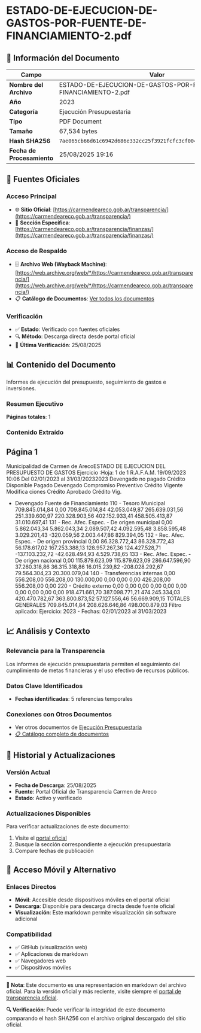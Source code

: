 # ESTADO-DE-EJECUCION-DE-GASTOS-POR-FUENTE-DE-FINANCIAMIENTO-2.pdf

## 📄 Información del Documento

| Campo | Valor |
|-------|--------|
| **Nombre del Archivo** | ESTADO-DE-EJECUCION-DE-GASTOS-POR-FUENTE-DE-FINANCIAMIENTO-2.pdf |
| **Año** | 2023 |
| **Categoría** | Ejecución Presupuestaria |
| **Tipo** | PDF Document |
| **Tamaño** | 67,534 bytes |
| **Hash SHA256** | `7ae065cb66d61c6942d686e332cc25f3921fcfc3cf00410644d24bfa93de5163` |
| **Fecha de Procesamiento** | 25/08/2025 19:16 |

## 🔗 Fuentes Oficiales

### Acceso Principal
- 🌐 **Sitio Oficial**: [https://carmendeareco.gob.ar/transparencia/](https://carmendeareco.gob.ar/transparencia/)
- 📁 **Sección Específica**: [https://carmendeareco.gob.ar/transparencia/finanzas/](https://carmendeareco.gob.ar/transparencia/finanzas/)

### Acceso de Respaldo
- 🗄️ **Archivo Web (Wayback Machine)**: [https://web.archive.org/web/*/https://carmendeareco.gob.ar/transparencia/](https://web.archive.org/web/*/https://carmendeareco.gob.ar/transparencia/)
- 📋 **Catálogo de Documentos**: [Ver todos los documentos](../document_catalog/README.md)

### Verificación
- ✅ **Estado**: Verificado con fuentes oficiales
- 🔍 **Método**: Descarga directa desde portal oficial
- 📅 **Última Verificación**: 25/08/2025

## 📊 Contenido del Documento

Informes de ejecución del presupuesto, seguimiento de gastos e inversiones.

### Resumen Ejecutivo

**Páginas totales**: 1

### Contenido Extraído

## Página 1

Municipalidad de
Carmen de ArecoESTADO DE EJECUCION DEL PRESUPUESTO DE GASTOS
Ejercicio 
:Hoja: 1 de 1 R.A.F.A.M.
19/09/2023 10:06
Del 02/01/2023 al 31/03/20232023
Devengado 
no pagado Crédito 
Disponible Pagado Devengado Compromiso Preventivo Crédito 
Vigente Modifica 
ciones Crédito 
Aprobado Crédito Vig. 
- Devengado Fuente de Financiamiento
110 - Tesoro Municipal 709.845.014,84 0,00 709.845.014,84 42.053.049,87 265.639.031,56 251.339.600,97 220.328.903,56 402.152.933,41 458.505.413,87 31.010.697,41
131 - Rec. Afec. Espec. - De origen municipal 0,00 5.862.043,34 5.862.043,34 2.089.507,42 4.092.595,48 3.858.595,48 3.029.201,43 -320.059,56 2.003.447,86 829.394,05
132 - Rec. Afec. Espec. - De origen provincial 0,00 86.328.772,43 86.328.772,43 56.178.617,02 167.253.388,13 128.957.267,36 124.427.528,71 -137.103.232,72 -42.628.494,93 4.529.738,65
133 - Rec. Afec. Espec. - De origen nacional 0,00 115.879.623,09 115.879.623,09 286.647.596,90 37.260.318,86 36.315.318,86 16.015.239,82 -208.028.292,67 79.564.304,23 20.300.079,04
140 - Transferencias internas 0,00 556.208,00 556.208,00 130.000,00 0,00 0,00 0,00 426.208,00 556.208,00 0,00
220 - Crédito externo 0,00 0,00 0,00 0,00 0,00 0,00 0,00 0,00 0,00 0,00
918.471.661,70 387.098.771,21 474.245.334,03 420.470.782,67 363.800.873,52 57.127.556,46 56.669.909,15 TOTALES GENERALES 709.845.014,84 208.626.646,86 498.000.879,03
Filtro aplicado: Ejercicio: 2023 -  Fechas: 02/01/2023 al 31/03/2023



## 📈 Análisis y Contexto

### Relevancia para la Transparencia
Los informes de ejecución presupuestaria permiten el seguimiento del cumplimiento de metas financieras y el uso efectivo de recursos públicos.

### Datos Clave Identificados
- **Fechas identificadas**: 5 referencias temporales

### Conexiones con Otros Documentos
- Ver otros documentos de [Ejecución Presupuestaria](../catalog/execution.md)
- [📋 Catálogo completo de documentos](../document_catalog/README.md)

## 🔄 Historial y Actualizaciones

### Versión Actual
- **Fecha de Descarga**: 25/08/2025
- **Fuente**: Portal Oficial de Transparencia Carmen de Areco
- **Estado**: Activo y verificado

### Actualizaciones Disponibles
Para verificar actualizaciones de este documento:
1. Visite el [portal oficial](https://carmendeareco.gob.ar/transparencia/)
2. Busque la sección correspondiente a ejecución presupuestaria
3. Compare fechas de publicación

## 📱 Acceso Móvil y Alternativo

### Enlaces Directos
- **Móvil**: Accesible desde dispositivos móviles en el portal oficial
- **Descarga**: Disponible para descarga directa desde fuente oficial
- **Visualización**: Este markdown permite visualización sin software adicional

### Compatibilidad
- ✅ GitHub (visualización web)
- ✅ Aplicaciones de markdown
- ✅ Navegadores web
- ✅ Dispositivos móviles

---

**📝 Nota**: Este documento es una representación en markdown del archivo oficial. 
Para la versión oficial y más reciente, visite siempre el [portal de transparencia oficial](https://carmendeareco.gob.ar/transparencia/).

**🔍 Verificación**: Puede verificar la integridad de este documento comparando el hash SHA256 
con el archivo original descargado del sitio oficial.
